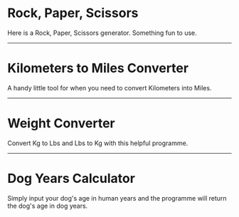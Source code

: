 # Rock, Paper, Scissors
Here is a Rock, Paper, Scissors generator.
Something fun to use.

***
# Kilometers to Miles Converter
A handy little tool for when you need to convert Kilometers into Miles.

***
# Weight Converter
Convert Kg to Lbs and Lbs to Kg with this helpful programme.

***
# Dog Years Calculator
Simply input your dog's age in human years and the programme will return the dog's age in dog years.
